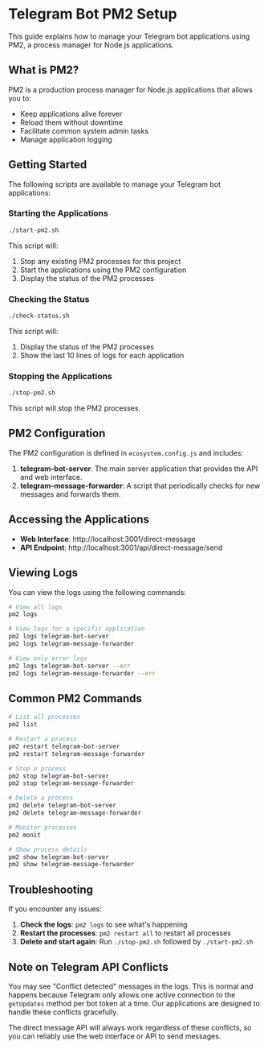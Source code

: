 # Telegram Bot PM2 Setup

This guide explains how to manage your Telegram bot applications using PM2, a process manager for Node.js applications.

## What is PM2?

PM2 is a production process manager for Node.js applications that allows you to:
- Keep applications alive forever
- Reload them without downtime
- Facilitate common system admin tasks
- Manage application logging

## Getting Started

The following scripts are available to manage your Telegram bot applications:

### Starting the Applications

```bash
./start-pm2.sh
```

This script will:
1. Stop any existing PM2 processes for this project
2. Start the applications using the PM2 configuration
3. Display the status of the PM2 processes

### Checking the Status

```bash
./check-status.sh
```

This script will:
1. Display the status of the PM2 processes
2. Show the last 10 lines of logs for each application

### Stopping the Applications

```bash
./stop-pm2.sh
```

This script will stop the PM2 processes.

## PM2 Configuration

The PM2 configuration is defined in `ecosystem.config.js` and includes:

1. **telegram-bot-server**: The main server application that provides the API and web interface.
2. **telegram-message-forwarder**: A script that periodically checks for new messages and forwards them.

## Accessing the Applications

- **Web Interface**: http://localhost:3001/direct-message
- **API Endpoint**: http://localhost:3001/api/direct-message/send

## Viewing Logs

You can view the logs using the following commands:

```bash
# View all logs
pm2 logs

# View logs for a specific application
pm2 logs telegram-bot-server
pm2 logs telegram-message-forwarder

# View only error logs
pm2 logs telegram-bot-server --err
pm2 logs telegram-message-forwarder --err
```

## Common PM2 Commands

```bash
# List all processes
pm2 list

# Restart a process
pm2 restart telegram-bot-server
pm2 restart telegram-message-forwarder

# Stop a process
pm2 stop telegram-bot-server
pm2 stop telegram-message-forwarder

# Delete a process
pm2 delete telegram-bot-server
pm2 delete telegram-message-forwarder

# Monitor processes
pm2 monit

# Show process details
pm2 show telegram-bot-server
pm2 show telegram-message-forwarder
```

## Troubleshooting

If you encounter any issues:

1. **Check the logs**: `pm2 logs` to see what's happening
2. **Restart the processes**: `pm2 restart all` to restart all processes
3. **Delete and start again**: Run `./stop-pm2.sh` followed by `./start-pm2.sh`

## Note on Telegram API Conflicts

You may see "Conflict detected" messages in the logs. This is normal and happens because Telegram only allows one active connection to the `getUpdates` method per bot token at a time. Our applications are designed to handle these conflicts gracefully.

The direct message API will always work regardless of these conflicts, so you can reliably use the web interface or API to send messages.
